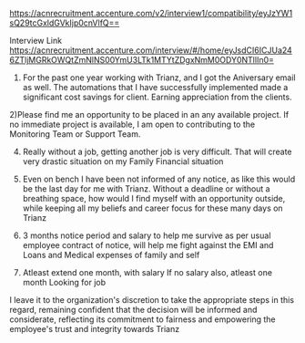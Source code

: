 https://acnrecruitment.accenture.com/v2/interview1/compatibility/eyJzYW1sQ29tcGxldGVkIjp0cnVlfQ==




Interview Link
https://acnrecruitment.accenture.com/interview/#/home/eyJsdCI6ICJUa246ZTljMGRkOWQtZmNlNS00YmU3LTk1MTYtZDgxNmM0ODY0NTllIn0=


1) For the past one year working with Trianz, and I got the Aniversary email as well. 
The automations that I have successfully implemented made a significant cost savings for client. Earning appreciation from the clients.

2)Please find me an opportunity to be placed in an any available project. If no immediate project is available, I am open to contributing to the Monitoring Team or Support Team.

4) Really without a job, getting another job is very difficult. That will create very drastic situation on my Family Financial situation

4) Even on bench I have been not informed of any notice, as like this would be the last day for me with Trianz. Without a deadline or without a breathing space, how would I find myself with an opportunity outside, while keeping all my beliefs and career focus for these many days on Trianz

5) 3 months notice period and salary to help me survive as per usual employee contract of notice, will help me fight against the EMI and Loans and Medical expenses of family and self


5) Atleast extend one month, with salary
If no salary also, atleast one month
Looking for job


I leave it to the organization's discretion to take the appropriate steps in this regard, remaining confident that the decision will be informed and considerate, reflecting its commitment to fairness and empowering the employee's trust and integrity towards Trianz
